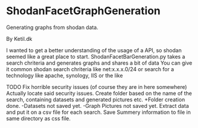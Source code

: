# ShodanFacetGraphGeneration
Generating graphs from shodan data.




By Ketil.dk 
 
I wanted to get a better understanding of the usage of a API, so shodan seemed like a great place to start.
ShodanFacetBarGeneration.py takes a search chriteria and generates graphs and shares a bit of data
You can give it common shodan search chriteria like net:x.x.x.0/24  or search for a technology like apache, synology, IIS or the like

TODO
Fix horrible security issues (of course they are in here somewhere)
	Actually locate said security issues.
Create folder based on the name of the search, containing datasets and generated pictures etc.
	+Folder creation done.
	-Datasets not saved yet.
	-Graph Pictures not saved yet.
Extract data and put it on a csv file for each search.
Save Summery information to file in same directory as css file.

